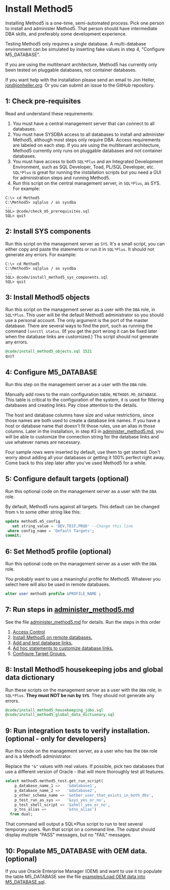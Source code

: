 # Install Method5

Installing Method5 is a one-time, semi-automated process. Pick one person to install and administer Method5. That person should have intermediate DBA skills, and preferably some development experience.

Testing Method5 only requires a single database. A multi-database environment can be simulated by inserting fake values in step 4, "Configure M5_DATABASE".

If you are using the multitenant architecture, Method5 has currently only been tested on pluggable databases, not container databases.

If you want help with the installation please send an email to Jon Heller, jon@jonheller.org. Or you can submit an issue to the GitHub repository.

## 1: Check pre-requisites

Read and understand these requirements:

1. You must have a central management server that can connect to all databases.
2. You must have SYSDBA access to all databases to install and administer Method5, although most steps only require DBA. Access requirements are labeled on each step. If you are using the multitenant architecture, Method5 currently only runs on pluggable databases and not container databases.
3. You must have access to both `SQL*Plus` and an Integrated Development Environment, such as SQL Developer, Toad, PL/SQL Developer, etc. `SQL*Plus` is great for running the installation scripts but you need a GUI for administration steps and running Method5.
4. Run this script on the central management server, in `SQL*Plus`, as SYS. For example:

```shell
C:\> cd Method5
C:\Method5> sqlplus / as sysdba
...
SQL> @code/check_m5_prerequisites.sql
SQL> quit
```

## 2: Install SYS components

Run this script on the management server as `SYS`. It's a small script, you can either copy and paste the statements or run it in `SQL*Plus`. It should not generate any errors. For example:

```shell
C:\> cd Method5
C:\Method5> sqlplus / as sysdba
...
SQL> @code/install_method5_sys_components.sql
SQL> quit
```

## 3: Install Method5 objects

Run this script on the management server as a user with the `DBA` role, in `SQL*Plus`. This user will be the default Method5 administrator so you should use a personal account. The only argument is the port of the master database. There are several ways to find the port, such as running the command `lsnrctl status`. (If you get the port wrong it can be fixed later when the database links are customized.) Ths script should not generate any errors.

```sql
@code/install_method5_objects.sql 1521
quit
```

## 4: Configure M5_DATABASE

Run this step on the management server as a user with the `DBA` role.

Manually add rows to the main configuration table, `METHOD5.M5_DATABASE`. This table is critical to the configuration of the system, it is used for filtering databases and creating links. Pay close attention to the details.

The host and database columns have size and value restrictions, since those names are both used to create a database link names. If you have a host or database name that doesn't fit those rules, use an alias in those columns. Later in the installation, in step #3 in [administer_method5.md](administer_method5.md), you will be able to customize the connection string for the database links and use whatever names are necessary.

Four sample rows were inserted by default, use them to get started. Don't worry about adding all your databases or getting it 100% perfect right away. Come back to this step later after you've used Method5 for a while.

## 5: Configure default targets (optional)

Run this optional code on the management server as a user with the `DBA` role.

By default, Method5 runs against all targets. This default can be changed from `%` to some other string like this:

```sql
update method5.m5_config
   set string_value = 'DEV,TEST,PROD' --Change this line
 where config_name = 'Default Targets';
commit;
```

## 6: Set Method5 profile (optional)

Run this optional code on the management server as a user with the `DBA` role.

You probably want to use a meaningful profile for Method5. Whatever you select here will also be used in remote databases.

```sql
alter user method5 profile &PROFILE_NAME ;
```

## 7: Run steps in [administer_method5.md](administer_method5.md)

See the file [administer_method5.md](administer_method5.md) for details. Run the steps in this order

1. [Access Control](administer_method5.md#access_control)
2. [Install Method5 on remote databases.](administer_method5.md#install_method5_on_remote_databases)
3. [Add and test database links.](administer_method5.md#add_and_test_database_links)
4. [Ad hoc statements to customize database links.](administer_method5.md#customize_database_links)
5. [Configure Target Groups.](administer_method5.md#configure_target_groups)

## 8: Install Method5 housekeeping jobs and global data dictionary

Run these scripts on the management server as a user with the `DBA` role, in `SQL*Plus`. **They must NOT be run by `SYS`**. They should not generate any errors.

```sql
@code/install_method5_housekeeping_jobs.sql
@code/install_method5_global_data_dictionary.sql
```

## 9: Run integration tests to verify installation. (optional - only for developers)

Run this code on the management server, as a user who has the `DBA` role and is a Method5 administrator.

Replace the `"&"` values with real values. If possible, pick two databases that use a different version of Oracle - that will more thoroughly test all features.

```sql
select method5.method5_test.get_run_script(
    p_database_name_1 =>   '&database1',
    p_database_name_2 =>   '&database2',
    p_other_schema_name => '&other_user_that_exists_in_both_dbs',
    p_test_run_as_sys =>   '&sys_yes_or_no',
    p_test_shell_script => '&shell_yes_or_no',
    p_tns_alias =>         '&tns_alias')
  from dual;
```

That command will output a SQL*Plus script to run to test several temporary users. Run that script on a command line. The output should display multiple "PASS" messages, but no "FAIL" messages.

## 10: Populate M5_DATABASE with OEM data. (optional)

If you use Oracle Enterprise Manager (OEM) and want to use it to populate the table M5_DATABASE see the file [examples/Load OEM data into M5_DATABASE.sql](examples/Load%20OEM%20data%20into%20M5_DATABASE.sql).
